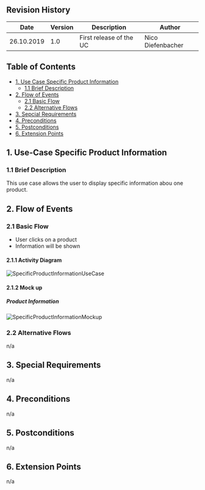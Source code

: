 ## Revision History
Date | Version | Description | Author
--- | --- | --- | ---
26.10.2019 | 1.0 | First release of the UC | Nico Diefenbacher

## Table of Contents
- [1. Use Case Specific Product Information](#1-use-case-specific-product-information)
  - [1.1 Brief Description](#11-brief-description)
- [2. Flow of Events](#2-flow-of-events)
  - [2.1 Basic Flow](#21-basic-flow)
  - [2.2 Alternative Flows](#22-alternative-flows)
- [3. Sepcial Requirements](#3-special-requirements)
- [4. Preconditions](#4-preconditions)
- [5. Postconditions](#5-postconditions)
- [6. Extension Points](#6-extension-points)

## 1. Use-Case Specific Product Information
### 1.1 Brief Description
This use case allows the user to display specific information abou one product.

## 2. Flow of Events
### 2.1 Basic Flow
- User clicks on a product
- Information will be shown
#### 2.1.1 Activity Diagram
![SpecificProductInformationUseCase](https://raw.githubusercontent.com/GreenClothaWay/Website/master/doc/uc/SpecificProductInformationUseCase.PNG)
#### 2.1.2 Mock up
##### Product Information
![SpecificProductInformationMockup](https://raw.githubusercontent.com/GreenClothaWay/Website/master/doc/mockups/SpecificProductInformationMockup.jpeg)
### 2.2 Alternative Flows
n/a

## 3. Special Requirements
n/a

## 4. Preconditions
n/a
## 5. Postconditions
n/a
## 6. Extension Points
n/a
